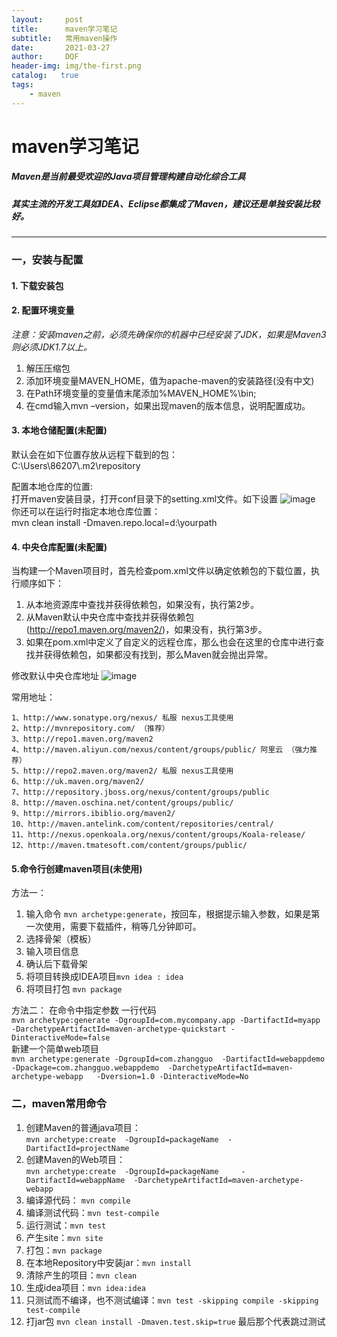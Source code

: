 ```yaml
---
layout:     post
title:      maven学习笔记
subtitle:   常用maven操作
date:       2021-03-27
author:     DQF
header-img: img/the-first.png
catalog:   true
tags:
    - maven
---
```

# maven学习笔记
##### Maven是当前最受欢迎的Java项目管理构建自动化综合工具
##### 其实主流的开发工具如IDEA、Eclipse都集成了Maven，建议还是单独安装比较好。
---
### 一，安装与配置
#### 1. 下载安装包
#### 2. 配置环境变量
*注意：安装maven之前，必须先确保你的机器中已经安装了JDK，如果是Maven3则必须JDK1.7以上。*
1. 解压压缩包
2. 添加环境变量MAVEN_HOME，值为apache-maven的安装路径(没有中文)
3. 在Path环境变量的变量值末尾添加%MAVEN_HOME%\bin;
4. 在cmd输入mvn –version，如果出现maven的版本信息，说明配置成功。

#### 3. 本地仓储配置(未配置)
默认会在如下位置存放从远程下载到的包：  
C:\Users\86207\\.m2\repository  

配置本地仓库的位置:  
打开maven安装目录，打开conf目录下的setting.xml文件。如下设置
![image](https://pic2.zhimg.com/v2-1cc428f1bb56374863380b9e7502acb9_r.jpg)
你还可以在运行时指定本地仓库位置：  
mvn clean install -Dmaven.repo.local=d:\yourpath
#### 4. 中央仓库配置(未配置)
当构建一个Maven项目时，首先检查pom.xml文件以确定依赖包的下载位置，执行顺序如下：  
1. 从本地资源库中查找并获得依赖包，如果没有，执行第2步。  
2. 从Maven默认中央仓库中查找并获得依赖包(<http://repo1.maven.org/maven2/>)，如果没有，执行第3步。 
3. 如果在pom.xml中定义了自定义的远程仓库，那么也会在这里的仓库中进行查找并获得依赖包，如果都没有找到，那么Maven就会抛出异常。  

修改默认中央仓库地址
![image](https://pic1.zhimg.com/v2-b66f0edb1dba5d5c3b954e29b442bc44_r.jpg)

常用地址：
```
1、http://www.sonatype.org/nexus/ 私服 nexus工具使用
2、http://mvnrepository.com/ （推荐） 
3、http://repo1.maven.org/maven2
4、http://maven.aliyun.com/nexus/content/groups/public/ 阿里云 （强力推荐）
5、http://repo2.maven.org/maven2/ 私服 nexus工具使用
6、http://uk.maven.org/maven2/ 
7、http://repository.jboss.org/nexus/content/groups/public 
8、http://maven.oschina.net/content/groups/public/ 
9、http://mirrors.ibiblio.org/maven2/
10、http://maven.antelink.com/content/repositories/central/ 
11、http://nexus.openkoala.org/nexus/content/groups/Koala-release/ 
12、http://maven.tmatesoft.com/content/groups/public/
```
#### 5.命令行创建maven项目(未使用)
方法一：
1. 输入命令 `mvn archetype:generate`，按回车，根据提示输入参数，如果是第一次使用，需要下载插件，稍等几分钟即可。
2. 选择骨架（模板）
3. 输入项目信息
4. 确认后下载骨架
5. 将项目转换成IDEA项目`mvn idea : idea`
6. 将项目打包 `mvn package`

方法二：
在命令中指定参数  一行代码  
`mvn archetype:generate -DgroupId=com.mycompany.app -DartifactId=myapp -DarchetypeArtifactId=maven-archetype-quickstart -DinteractiveMode=false`  
新建一个简单web项目  
`mvn archetype:generate -DgroupId=com.zhangguo  -DartifactId=webappdemo  -Dpackage=com.zhangguo.webappdemo  -DarchetypeArtifactId=maven-archetype-webapp   -Dversion=1.0 -DinteractiveMode=No`
### 二，maven常用命令
1. 创建Maven的普通java项目：   
   `mvn archetype:create 
   -DgroupId=packageName 
   -DartifactId=projectName`
2. 创建Maven的Web项目：     
    `mvn archetype:create 
    -DgroupId=packageName    
    -DartifactId=webappName 
    -DarchetypeArtifactId=maven-archetype-webapp`
3. 编译源代码： `mvn compile`
4. 编译测试代码：`mvn test-compile`
5. 运行测试：`mvn test`
6. 产生site：`mvn site`
7. 打包：`mvn package`
8. 在本地Repository中安装jar：`mvn install`
9. 清除产生的项目：`mvn clean`
10. 生成idea项目：`mvn idea:idea`
11. 只测试而不编译，也不测试编译：`mvn test -skipping compile -skipping test-compile`
12. 打jar包 `mvn clean install -Dmaven.test.skip=true` 最后那个代表跳过测试
